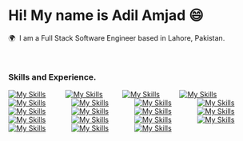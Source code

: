 # Hi! My name is Adil Amjad 😄

🌍  I am a Full Stack Software Engineer based in Lahore, Pakistan.

<br />

### Skills and Experience.

[![My Skills](https://skillicons.dev/icons?i=html)]() &nbsp;&nbsp;&nbsp;&nbsp;&nbsp;&nbsp;&nbsp;&nbsp; [![My Skills](https://skillicons.dev/icons?i=css)]() &nbsp;&nbsp;&nbsp;&nbsp;&nbsp;&nbsp;&nbsp;&nbsp; [![My Skills](https://skillicons.dev/icons?i=sass)]() &nbsp;&nbsp;&nbsp;&nbsp;&nbsp;&nbsp;&nbsp;&nbsp; [![My Skills](https://skillicons.dev/icons?i=bootstrap)]() &nbsp;&nbsp;&nbsp;&nbsp;&nbsp; &nbsp;&nbsp;&nbsp;&nbsp;&nbsp; [![My Skills](https://skillicons.dev/icons?i=tailwind)]() &nbsp;&nbsp;&nbsp;&nbsp;&nbsp; &nbsp;&nbsp;&nbsp;&nbsp;&nbsp; [![My Skills](https://skillicons.dev/icons?i=js)]() &nbsp;&nbsp;&nbsp;&nbsp;&nbsp; &nbsp;&nbsp;&nbsp;&nbsp;&nbsp; [![My Skills](https://skillicons.dev/icons?i=ts)]() &nbsp;&nbsp;&nbsp;&nbsp;&nbsp; &nbsp;&nbsp;&nbsp;&nbsp;&nbsp; [![My Skills](https://skillicons.dev/icons?i=react)]() &nbsp;&nbsp;&nbsp;&nbsp;&nbsp; &nbsp;&nbsp;&nbsp;&nbsp;&nbsp; [![My Skills](https://skillicons.dev/icons?i=nextjs)]() &nbsp;&nbsp;&nbsp;&nbsp;&nbsp; &nbsp;&nbsp;&nbsp;&nbsp;&nbsp; [![My Skills](https://skillicons.dev/icons?i=nodejs)]() &nbsp;&nbsp;&nbsp;&nbsp;&nbsp; &nbsp;&nbsp;&nbsp;&nbsp;&nbsp; [![My Skills](https://skillicons.dev/icons?i=express)]() &nbsp;&nbsp;&nbsp;&nbsp;&nbsp; &nbsp;&nbsp;&nbsp;&nbsp;&nbsp; [![My Skills](https://skillicons.dev/icons?i=mongodb)]() &nbsp;&nbsp;&nbsp;&nbsp;&nbsp; &nbsp;&nbsp;&nbsp;&nbsp;&nbsp; [![My Skills](https://skillicons.dev/icons?i=redis)]() &nbsp;&nbsp;&nbsp;&nbsp;&nbsp; &nbsp;&nbsp;&nbsp;&nbsp;&nbsp; [![My Skills](https://skillicons.dev/icons?i=firebase)]() &nbsp;&nbsp;&nbsp;&nbsp;&nbsp; &nbsp;&nbsp;&nbsp;&nbsp;&nbsp; [![My Skills](https://skillicons.dev/icons?i=docker)]() &nbsp;&nbsp;&nbsp;&nbsp;&nbsp; &nbsp;&nbsp;&nbsp;&nbsp;&nbsp; [![My Skills](https://skillicons.dev/icons?i=aws)]() &nbsp;&nbsp;&nbsp;&nbsp;&nbsp; &nbsp;&nbsp;&nbsp;&nbsp;&nbsp; [![My Skills](https://skillicons.dev/icons?i=git)]() &nbsp;&nbsp;&nbsp;&nbsp;&nbsp; &nbsp;&nbsp;&nbsp;&nbsp;&nbsp; [![My Skills](https://skillicons.dev/icons?i=postman)]() &nbsp;&nbsp;&nbsp;&nbsp;&nbsp; &nbsp;&nbsp;&nbsp;&nbsp;&nbsp; [![My Skills](https://skillicons.dev/icons?i=cpp)]() 
